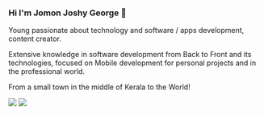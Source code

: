 ###  Hi I'm Jomon Joshy George 👋

Young passionate about technology and software / apps development, content creator.

Extensive knowledge in software development from Back to Front and its technologies, focused on Mobile development for personal projects and in the professional world.

From a small town in the middle of Kerala to the World!

[<img src="https://img.shields.io/badge/linkedin-%230077B5.svg?&style=for-the-badge&logo=linkedin&logoColor=white" />](https://www.linkedin.com/in/jomonjoshygeorge/) ![](https://komarev.com/ghpvc/?username=joafc96&color=5BBF0F&abbreviated=true) 